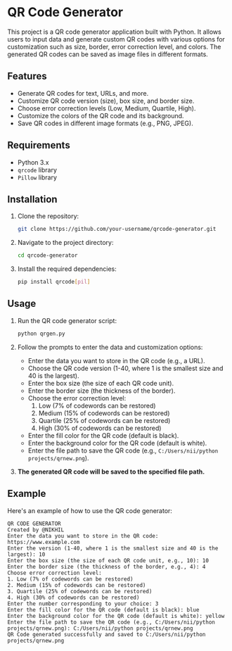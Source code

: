 # QR Code Generator

This project is a QR code generator application built with Python.
It allows users to input data and generate custom QR codes with various options for customization such as size, border, error correction level, and colors. 
The generated QR codes can be saved as image files in different formats.

## Features
- Generate QR codes for text, URLs, and more.
- Customize QR code version (size), box size, and border size.
- Choose error correction levels (Low, Medium, Quartile, High).
- Customize the colors of the QR code and its background.
- Save QR codes in different image formats (e.g., PNG, JPEG).

## Requirements
- Python 3.x
- `qrcode` library
- `Pillow` library

## Installation
1. Clone the repository:
    ```sh
    git clone https://github.com/your-username/qrcode-generator.git
    ```
2. Navigate to the project directory:
    ```sh
    cd qrcode-generator
    ```
3. Install the required dependencies:
    ```sh
    pip install qrcode[pil]
    ```

## Usage
1. Run the QR code generator script:
    ```sh
    python qrgen.py
    ```
2. Follow the prompts to enter the data and customization options:
    - Enter the data you want to store in the QR code (e.g., a URL).
    - Choose the QR code version (1-40, where 1 is the smallest size and 40 is the largest).
    - Enter the box size (the size of each QR code unit).
    - Enter the border size (the thickness of the border).
    - Choose the error correction level:
        1. Low (7% of codewords can be restored)
        2. Medium (15% of codewords can be restored)
        3. Quartile (25% of codewords can be restored)
        4. High (30% of codewords can be restored)
    - Enter the fill color for the QR code (default is black).
    - Enter the background color for the QR code (default is white).
    - Enter the file path to save the QR code (e.g., `C:/Users/nii/python projects/qrnew.png`).

3. **The generated QR code will be saved to the specified file path.**

## Example
Here's an example of how to use the QR code generator:
```plaintext
QR CODE GENERATOR
Created by @NIKHIL
Enter the data you want to store in the QR code: https://www.example.com
Enter the version (1-40, where 1 is the smallest size and 40 is the largest): 10
Enter the box size (the size of each QR code unit, e.g., 10): 10
Enter the border size (the thickness of the border, e.g., 4): 4
Choose error correction level:
1. Low (7% of codewords can be restored)
2. Medium (15% of codewords can be restored)
3. Quartile (25% of codewords can be restored)
4. High (30% of codewords can be restored)
Enter the number corresponding to your choice: 3
Enter the fill color for the QR code (default is black): blue
Enter the background color for the QR code (default is white): yellow
Enter the file path to save the QR code (e.g., C:/Users/nii/python projects/qrnew.png): C:/Users/nii/python projects/qrnew.png
QR Code generated successfully and saved to C:/Users/nii/python projects/qrnew.png
